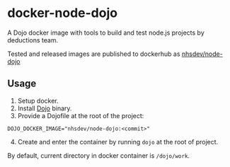 # docker-node-dojo

A Dojo docker image with tools to build and test node.js projects by deductions team.

Tested and released images are published to dockerhub as [nhsdev/node-dojo](https://hub.docker.com/r/nhsdev/node-dojo)

## Usage
1. Setup docker.
2. Install [Dojo](https://github.com/kudulab/dojo) binary.
3. Provide a Dojofile at the root of the project:
```
DOJO_DOCKER_IMAGE="nhsdev/node-dojo:<commit>"
```
4. Create and enter the container by running `dojo` at the root of project.

By default, current directory in docker container is `/dojo/work`.
